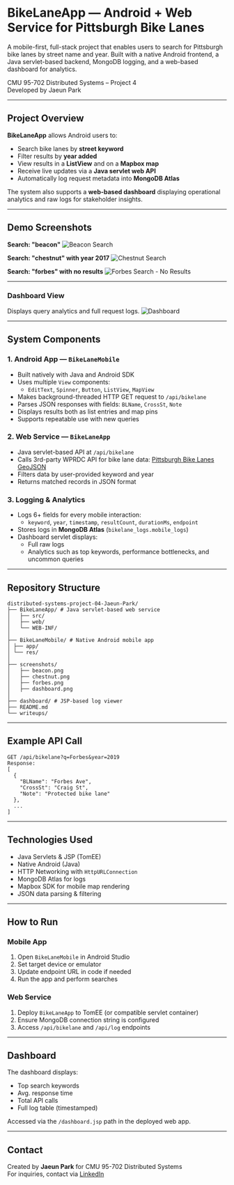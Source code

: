 # BikeLaneApp — Android + Web Service for Pittsburgh Bike Lanes

A mobile-first, full-stack project that enables users to search for Pittsburgh bike lanes by street name and year. Built with a native Android frontend, a Java servlet-based backend, MongoDB logging, and a web-based dashboard for analytics.

CMU 95-702 Distributed Systems – Project 4  
Developed by Jaeun Park

---

## Project Overview

**BikeLaneApp** allows Android users to:
- Search bike lanes by **street keyword**
- Filter results by **year added**
- View results in a **ListView** and on a **Mapbox map**
- Receive live updates via a **Java servlet web API**
- Automatically log request metadata into **MongoDB Atlas**

The system also supports a **web-based dashboard** displaying operational analytics and raw logs for stakeholder insights.

---

## Demo Screenshots

**Search: "beacon"**
![Beacon Search](screenshots/beacon.png)

**Search: "chestnut" with year 2017**
![Chestnut Search](screenshots/chestnut.png)

**Search: "forbes" with no results**
![Forbes Search - No Results](screenshots/forbes.png)

---

### Dashboard View

Displays query analytics and full request logs.
![Dashboard](screenshots/Dashboard.png)

---

## System Components

### 1. Android App — `BikeLaneMobile`
- Built natively with Java and Android SDK
- Uses multiple `View` components:
  - `EditText`, `Spinner`, `Button`, `ListView`, `MapView`
- Makes background-threaded HTTP GET request to `/api/bikelane`
- Parses JSON responses with fields: `BLName`, `CrossSt`, `Note`
- Displays results both as list entries and map pins
- Supports repeatable use with new queries

### 2. Web Service — `BikeLaneApp`
- Java servlet-based API at `/api/bikelane`
- Calls 3rd-party WPRDC API for bike lane data:
  [Pittsburgh Bike Lanes GeoJSON](https://data.wprdc.org/dataset/88550525-db51-4fa2-9418-b23c1329d6e6/resource/841de570-9de1-4568-87a1-f52dfb1b7622)
- Filters data by user-provided keyword and year
- Returns matched records in JSON format

### 3. Logging & Analytics
- Logs 6+ fields for every mobile interaction:
  - `keyword`, `year`, `timestamp`, `resultCount`, `durationMs`, `endpoint`
- Stores logs in **MongoDB Atlas** (`bikelane_logs.mobile_logs`)
- Dashboard servlet displays:
  - Full raw logs
  - Analytics such as top keywords, performance bottlenecks, and uncommon queries

---

## Repository Structure
```
distributed-systems-project-04-Jaeun-Park/
├── BikeLaneApp/ # Java servlet-based web service
│   ├── src/
│   ├── web/
│   └── WEB-INF/
│
├── BikeLaneMobile/ # Native Android mobile app
│ ├── app/
│ └── res/
│
├── screenshots/
│   ├── beacon.png
│   ├── chestnut.png
│   ├── forbes.png
│   ├── dashboard.png
│
├── dashboard/ # JSP-based log viewer
├── README.md
└── writeups/

```

---

## Example API Call
```
GET /api/bikelane?q=Forbes&year=2019
Response:
[
  {
    "BLName": "Forbes Ave",
    "CrossSt": "Craig St",
    "Note": "Protected bike lane"
  },
  ...
]
```

---

## Technologies Used

- Java Servlets & JSP (TomEE)
- Native Android (Java)
- HTTP Networking with `HttpURLConnection`
- MongoDB Atlas for logs
- Mapbox SDK for mobile map rendering
- JSON data parsing & filtering

---

## How to Run

### Mobile App
1. Open `BikeLaneMobile` in Android Studio
2. Set target device or emulator
3. Update endpoint URL in code if needed
4. Run the app and perform searches

### Web Service
1. Deploy `BikeLaneApp` to TomEE (or compatible servlet container)
2. Ensure MongoDB connection string is configured
3. Access `/api/bikelane` and `/api/log` endpoints

---

## Dashboard

The dashboard displays:
- Top search keywords
- Avg. response time
- Total API calls
- Full log table (timestamped)

Accessed via the `/dashboard.jsp` path in the deployed web app.

---

## Contact

Created by **Jaeun Park** for CMU 95-702 Distributed Systems  
For inquiries, contact via [LinkedIn](https://www.linkedin.com/in/jaeun-park/)
